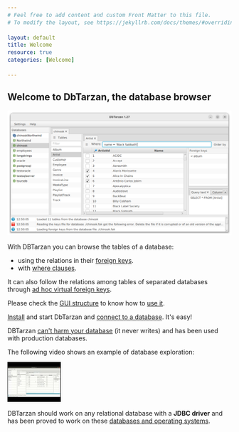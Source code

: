 ```yaml
---
# Feel free to add content and custom Front Matter to this file.
# To modify the layout, see https://jekyllrb.com/docs/themes/#overriding-theme-defaults

layout: default
title: Welcome
resource: true
categories: [Welcome]

---
```


## Welcome to DbTarzan, the database browser

![DBTarzan](images/window.png)

With DBTarzan you can browse the tables of a database:
* using the relations in their [foreign keys](ForeignKeyPanel).
* with [where clauses](Where-clause).

It can also follow the relations among tables of separated databases through [ad hoc virtual foreign keys](Composites).


Please check the [GUI structure](GUI-Structure) to know how to [use it](Usage).

[Install](Installation) and start DbTarzan and [connect to a database](Connect-to-database). It's easy!

DBTarzan [can't harm your database](Can-I-use-it-with-production-databases) (it never writes) and has been used with production databases.

The following video shows an example of database exploration: 

[![video](images/video.png)](https://youtu.be/qLh5HnW0Rwc)

DBTarzan should work on any relational database with a **JDBC driver** and has been proved to work on these [databases and operating systems](Tested-databases-and-operating-systems).